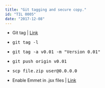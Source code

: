 ```yaml
---
title: "Git tagging and secure copy."
id: "TIL 0005"
date: "2017-12-08"
---
```


* Git tag | [Link](https://git-scm.com/book/en/v2/Git-Basics-Tagging)
* <pre>git tag -l</pre>
* <pre>git tag -a v0.01 -m "Version 0.01"</pre>
* <pre>git push origin v0.01</pre>
* <pre>scp file.zip user@0.0.0.0</pre>
* Enable Emmet in .jsx files | [Link](https://github.com/Microsoft/vscode/issues/4962)